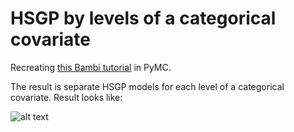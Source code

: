 # HSGP by levels of a categorical covariate

Recreating [this Bambi tutorial](https://bambinos.github.io/bambi/notebooks/hsgp_1d.html#hsgp-by-levels-of-a-categorical-covariate) in PyMC.

The result is separate HSGP models for each level of a categorical covariate. Result looks like:

![alt text]([http://url/to/img.png](https://raw.githubusercontent.com/willgeary/HSGP-categorical-covariate/main/img.png))


